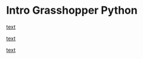 # Intro Grasshopper Python

[text](./Aula_06_sequencia_de_pilares_base.gh)


[text](./Aula_06_sequencia_de_pilares_final.gh)


[text](./Aula_06_sequencia_de_pilares.gh)